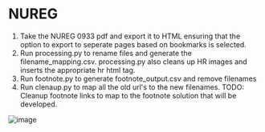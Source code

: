 # NUREG
1) Take the NUREG 0933 pdf and export it to HTML ensuring that the option to export to seperate pages based on bookmarks is selected.
2) Run processing.py to rename files and generate the filename_mapping.csv.
   processing.py also cleans up HR images and inserts the appropriate hr html tag.
3) Run footnote.py to generate footnote_output.csv and remove filenames
4) Run clenaup.py to map all the old url's to the new filenames.
   TODO: Cleanup footnote links to map to the footnote solution that will be developed.
   
![image](https://github.com/andrewcy86/NUREG/assets/5041903/6598719a-9a08-41e4-8e02-1875856c1638)
